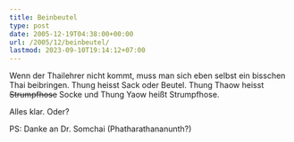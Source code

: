 ```yaml
---
title: Beinbeutel
type: post
date: 2005-12-19T04:38:00+00:00
url: /2005/12/beinbeutel/
lastmod: 2023-09-10T19:14:12+07:00
---
```

Wenn der Thailehrer nicht kommt, muss man sich eben selbst ein bisschen Thai beibringen. <span class="thai">Thung</span> heisst Sack oder Beutel. <span class="thai">Thung Thaow</span> heisst <del>Strumpfhose</del> Socke und <span class="thai">Thung Yaow</span> heißt Strumpfhose.

Alles klar. Oder?

PS: Danke an Dr. Somchai (Phatharathananunth?)
